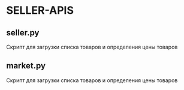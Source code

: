 # SELLER-APIS

## seller.py

Скрипт для загрузки списка товаров и определения цены товаров

## market.py

Скрипт для загрузки списка товаров и определения цены товаров

